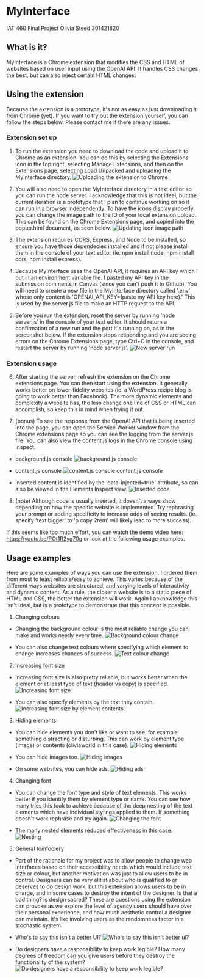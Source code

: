 # MyInterface
IAT 460 Final Project
Olivia Steed 
301421820

## What is it?
MyInterface is a Chrome extension that modifies the CSS and HTML of websites based on user input using the OpenAI API. It handles CSS changes the best, but can also inject certain HTML changes. 

## Using the extension
Because the extension is a prototype, it's not as easy as just downloading it from Chrome (yet). If you want to try out the extension yourself, you can follow the steps below. Please contact me if there are any issues.

### Extension set up
1. To run the extension you need to download the code and upload it to Chrome as an extension. You can do this by selecting the Extensions icon in the top right, selecting Manage Extensions, and then on the Extensions page, selecting Load Unpacked and uploading the MyInterface directory.
![Uploading the extension to Chrome](readme_images/image.png)

2. You will also need to open the MyInterface directory in a text editor so you can run the node server. I acknowledge that this is not ideal, but the current iteration is a prototype that I plan to continue working on so it can run in a browser independently. To have the icons display properly, you can change the image path to the ID of your local extension upload. This can be found on the Chrome Extensions page, and copied into the popup.html document, as seen below. 
![Updating icon image path](readme_images/image-3.png)

3. The extension requires CORS, Express, and Node to be installed, so ensure you have those dependecies installed and if not please install them in the console of your text editor (ie. npm install node, npm install cors, npm install express).

4. Because MyInterface uses the OpenAI API, it requires an API key which I put in an environment variable file. I pasted my API key in the submission comments in Canvas (since you can't push it to Github). You will need to create a new file in the MyInterface directory called '.env' whose only content is 'OPENAI_API_KEY=(paste my API key here).' This is used by the server.js file to make an HTTP request to the API.

5. Before you run the extension, reset the server by running 'node server.js' in the console of your text editor. It should return a confirmation of a new run and the port it's running on, as in the screenshot below. If the extension stops responding and you are seeing errors on the Chrome Extensions page, type Ctrl+C in the console, and restart the server by running 'node server.js'.
![New server run](readme_images/image-1.png)

### Extension usage
6. After starting the server, refresh the extension on the Chrome extensions page. You can then start using the extension. It generally works better on lower-fidelity websites (ie. a WordPress recipe blog is going to work better than Facebook). The more dynamic elements and complexity a website has, the less change one line of CSS or HTML can accomplish, so keep this in mind when trying it out.

7. (bonus) To see the response from the OpenAI API that is being inserted into the page, you can open the Service Worker window from the Chrome extensions page so you can see the logging from the server.js file. You can also view the content.js logs in the Chrome console using Inspect.  
- background.js console
![background.js console](readme_images/image-4.png)

- content.js console
![content.js console](readme_images/image-5.png)
content.js console

- Inserted content is identified by the 'data-injected=true' attribute, so can also be viewed in the Elements Inspect view.
![Inserted code](readme_images/image-6.png)

8. (note) Although code is usually inserted, it doesn't always show depending on how the specific website is implemented. Try rephrasing your prompt or adding specificity to increase odds of seeing results. (ie. specify 'text bigger' to 'p copy 2rem' will likely lead to more success).

If this seems like too much effort, you can watch the demo video here: https://youtu.be/POt1R2yg70g or look at the following usage examples.

## Usage examples
Here are some examples of ways you can use the extension. I ordered them from most to least reliable/easy to achieve. This varies because of the different ways websites are structured, and varying levels of interactivity and dynamic content. As a rule, the closer a website is to a static piece of HTML and CSS, the better the extension will work. Again I acknowledge this isn't ideal, but is a prototype to demonstrate that this concept is possible.

1. Changing colours 
- Changing the background colour is the most reliable change you can make and works nearly every time.
![Background colour change](readme_images/image1.png)

- You can also change text colours where specifying which element to change increases chances of success.
![Text colour change](readme_images/image-11.png)

2. Increasing font size
- Increasing font size is also pretty reliable, but works better when the element or at least type of text (header vs copy) is specified.
![Increasing font size](readme_images/image-12.png)

- You can also specify elements by the text they contain.
![Increasing font size by element contents](readme_images/image-13.png)

3. Hiding elements
- You can hide elements you don't like or want to see, for example something distracting or disturbing. This can work by element type (image) or contents (oliviaworld in this case).
![Hiding elements](readme_images/image-14.png)

- You can hide images too.
![Hiding images](readme_images/image-18.png)

- On some websites, you can hide ads.
![Hiding ads](readme_images/image-15.png)

4. Changing font
- You can change the font type and style of text elements. This works better if you identify them by element type or name. You can see how many tries this took to achieve because of the deep nesting of the text elements which have individual stylings applied to them. If something doesn't work rephrase and try again.
![Changing the font](readme_images/image-17.png)

- The many nested elements reduced effectiveness in this case.
![Nesting](readme_images/image-16.png)

5. General tomfoolery
- Part of the rationale for my project was to allow people to change web interfaces based on their accessibility needs which would include text size or colour, but another motivation was just to allow users to be in control. Designers can be very elitist about who is qualified to or deserves to do design work, but this extension allows users to be in charge, and in some cases to destroy the intent of the designer. Is that a bad thing? Is design sacred? These are questions using the extension can provoke as we explore the level of agency users should have over their personal experience, and how much aesthetic control a designer can maintain. It's like involving users as the randomness factor in a stochastic system.

- Who's to say this isn't a better UI?
![Who's to say this isn't better ui?](readme_images/image-19.png)

- Do designers have a responsibility to keep work legible? How many degrees of freedom can you give users before they destroy the functionality of the system?
![Do designers have a responsibility to keep work legible?](readme_images/image-110.png)
